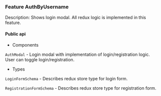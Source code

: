 ### Feature AuthByUsername

Description: Shows login modal. All redux logic is implemented in this feature.

#### Public api

- Components

`AuthModal` - Login modal with implementation of login/registration logic. User can toggle login/registration.

- Types

`LoginFormSchema` - Describes redux store type for login form.

`RegistrationFormSchema` - Describes redux store type for registration form.
